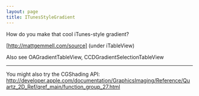 ```yaml
---
layout: page
title: ITunesStyleGradient
---
```


How do you make that cool iTunes-style gradient? 

[http://mattgemmell.com/source] (under iTableView)

Also see OAGradientTableView, CCDGradientSelectionTableView

----

You might also try the CGShading API: http://developer.apple.com/documentation/GraphicsImaging/Reference/Quartz_2D_Ref/qref_main/function_group_27.html

